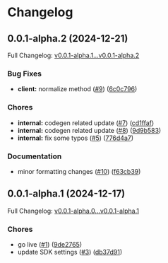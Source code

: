 # Changelog

## 0.0.1-alpha.2 (2024-12-21)

Full Changelog: [v0.0.1-alpha.1...v0.0.1-alpha.2](https://github.com/dhanendra73984/api-rate-limiter-sdk/compare/v0.0.1-alpha.1...v0.0.1-alpha.2)

### Bug Fixes

* **client:** normalize method ([#9](https://github.com/dhanendra73984/api-rate-limiter-sdk/issues/9)) ([6c0c796](https://github.com/dhanendra73984/api-rate-limiter-sdk/commit/6c0c796d6e75a50e4146e908ce1bf936b5d2e151))


### Chores

* **internal:** codegen related update ([#7](https://github.com/dhanendra73984/api-rate-limiter-sdk/issues/7)) ([cd1ffaf](https://github.com/dhanendra73984/api-rate-limiter-sdk/commit/cd1ffafb5c378553b5f3da4415d6688ecd81977d))
* **internal:** codegen related update ([#8](https://github.com/dhanendra73984/api-rate-limiter-sdk/issues/8)) ([9d9b583](https://github.com/dhanendra73984/api-rate-limiter-sdk/commit/9d9b58398feee72e7b2fabce4857d0ec8ccf4b73))
* **internal:** fix some typos ([#5](https://github.com/dhanendra73984/api-rate-limiter-sdk/issues/5)) ([776d4a7](https://github.com/dhanendra73984/api-rate-limiter-sdk/commit/776d4a7666f9e3777e1b020ee9a5fe64f0b2f996))


### Documentation

* minor formatting changes ([#10](https://github.com/dhanendra73984/api-rate-limiter-sdk/issues/10)) ([f63cb39](https://github.com/dhanendra73984/api-rate-limiter-sdk/commit/f63cb394444ef9c852fa31cef8ba801376e119f6))

## 0.0.1-alpha.1 (2024-12-17)

Full Changelog: [v0.0.1-alpha.0...v0.0.1-alpha.1](https://github.com/dhanendra73984/api-rate-limiter-sdk/compare/v0.0.1-alpha.0...v0.0.1-alpha.1)

### Chores

* go live ([#1](https://github.com/dhanendra73984/api-rate-limiter-sdk/issues/1)) ([9de2765](https://github.com/dhanendra73984/api-rate-limiter-sdk/commit/9de27656cf71afa581e4b095308c0102d6cb338e))
* update SDK settings ([#3](https://github.com/dhanendra73984/api-rate-limiter-sdk/issues/3)) ([db37d91](https://github.com/dhanendra73984/api-rate-limiter-sdk/commit/db37d91866aa8c7a4a4146ec38fe59764416d6bb))
